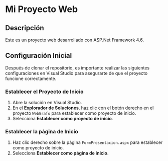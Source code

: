 # Mi Proyecto Web

## Descripción
Este es un proyecto web desarrollado con ASP.Net Framework 4.6. 

## Configuración Inicial
Después de clonar el repositorio, es importante realizar las siguientes configuraciones en Visual Studio para asegurarte de que el proyecto funcione correctamente.

### Establecer el Proyecto de Inicio
1. Abre la solución en Visual Studio.
2. En el **Explorador de Soluciones**, haz clic con el botón derecho en el proyecto `WebGrafo` para establecer como proyecto de inicio.
3. Selecciona **Establecer como proyecto de inicio**.

### Establecer la página de Inicio
1. Haz clic derecho sobre la página `FormPresentacion.aspx` para establecer como proyecto de inicio.
2. Selecciona **Establecer como página de inicio**.
